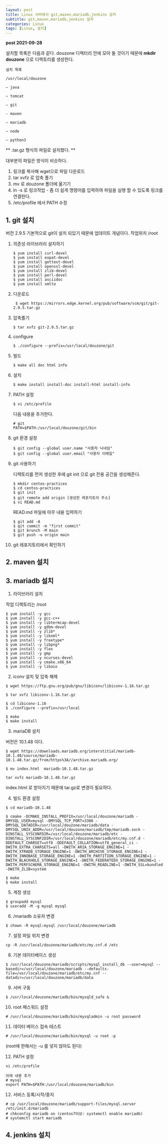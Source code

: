 ```yaml
---
layout: post
title: Linux 서버에서 git,maven,mariadb,jenkins 설치
subtitle: git,maven,mariadb,jenkins 설치
categories: Linux
tags: [Linux, 설치]
---
```




**post 2021-09-28**

설치할 목록은 다음과 같다. douzone 디렉터리 안에 모아 둘 것이기 때문에
**mkdir douzone** 으로 디렉토리를 생성한다.

```
설치 목록

/usr/local/douzone

— java

— tomcat

— git

- maven

— mariadb

— node

— python3

```

** .tar.gz 형식의 파일로 설치했다. **

대부분의 파일은 방식이 비슷하다.
1. 링크를 복사해 wget으로 파일 다운로드
2. tar xvfz 로 압축 풀기
3. mv 로 douzone 폴더에 옮기기
4. ln -s 로 링크작업 - 좀 더 쉽게 명령어를 입력하여 파일을 실행 할 수 있도록 링크를 연결한다. 
5. /etc/profile 에서 PATH 수정 


## 1. git 설치
버전 2.9.5
기본적으로 git이 설치 되있기 때문에 업데이트 개념이다.
작업위치 /root

1. 의존성 라이브러리 설치하기
    ```
    $ yum install curl-devel
    $ yum install expat-devel
    $ yum install gettext-devel
    $ yum install openssl-devel
    $ yum install zlib-devel
    $ yum install perl-devel
	$ yum install asciidoc
	$ yum install xmlto
    ```
2. 다운로드
    ```
     $ wget https://mirrors.edge.kernel.org/pub/software/scm/git/git-2.9.5.tar.gz
    ```

3. 압축풀기

    ```
    $ tar xvfz git-2.9.5.tar.gz
    ```

4. configure 
    ```
    $ ./configure --prefix=/usr/local/douzone/git
    ```

5. 빌드
    ```
    $ make all doc html info
    ```

6. 설치
    ```
    $ make install install-doc install-html install-info
    ```

7. PATH 설정
    ```
    $ vi /etc/profile
    ```
    다음 내용을 추가한다.

    ```
    # git
    PATH=$PATH:/usr/local/douzone/git/bin
    ```

8. git 환경 설정
    ```
    $ git config --global user.name "사용자 닉네임"
    $ git config --global user.email "사용자 이메일"
    ```

9. git 사용하기

    디렉토리를 먼저 생성한 후에 git init 으로 git 전용 공간을 생성해준다.

    ```
    $ mkdir centos-practices
    $ cd centos-practices
    $ git init
    $ git remote add origin [생성한 레포지토리 주소]
    $ vi READ.md
    ```
    
    READ.md 파일에 아무 내용 입력하기
    
    ```
    $ git add -A
    $ git commit -m "first commit"
    $ git brunch -M main
    $ git push -u origin main
    ```
10. git 레포지토리에서 확인하기

## 2. maven 설치



## 3. mariadb 설치

1. 라이브러리 설치

작업 디렉토리는 /root

```
$ yum install -y gcc
$ yum install -y gcc-c++
$ yum install -y libtermcap-devel
$ yum install -y gdbm-devel
$ yum install -y zlib*
$ yum install -y libxml*
$ yum install -y freetype*
$ yum install -y libpng*
$ yum install -y flex
$ yum install -y gmp
$ yum install -y ncurses-devel
$ yum install -y cmake.x86_64
$ yum install -y libaio
```

2. iconv 설치 및 압축 해제

```
$ wget https://ftp.gnu.org/pub/gnu/libiconv/libiconv-1.16.tar.gz

$ tar xvfz libiconv-1.16.tar.gz

$ cd libiconv-1.16 
$ ./configure --prefix=/usr/local

$ make 
$ make install
```

3. mariaDB 설치

버전은 10.1.48 이다.

```
$ wget https://downloads.mariadb.org/interstitial/mariadb-10.1.48/source/mariadb-10.1.48.tar.gz/from/https%3A//archive.mariadb.org/

$ mv index.html  mariadb-10.1.48.tar.gz

tar xvfz mariadb-10.1.48.tar.gz
```

index.html 로 받아지기 때문에 tar.gz로 변경이 필요하다. 


4. 빌드 환경 설정
```
$ cd mariadb-10.1.48

$ cmake -DCMAKE_INSTALL_PREFIX=/usr/local/douzone/mariadb -DMYSQL_USER=mysql -DMYSQL_TCP_PORT=3306 -DMYSQL_DATADIR=/usr/local/douzone/mariadb/data -DMYSQL_UNIX_ADDR=/usr/local/douzone/mariadb/tmp/mariadb.sock -DINSTALL_SYSCONFDIR=/usr/local/douzone/mariadb/etc -DINSTALL_SYSCONF2DIR=/usr/local/douzone/mariadb/etc/my.cnf.d -DDEFAULT_CHARSET=utf8 -DDEFAULT_COLLATION=utf8_general_ci -DWITH_EXTRA_CHARSETS=all -DWITH_ARIA_STORAGE_ENGINE=1 -DWITH_XTRADB_STORAGE_ENGINE=1 -DWITH_ARCHIVE_STORAGE_ENGINE=1 -DWITH_INNOBASE_STORAGE_ENGINE=1 -DWITH_PARTITION_STORAGE_ENGINE=1 -DWITH_BLACKHOLE_STORAGE_ENGINE=1 -DWITH_FEDERATEDX_STORAGE_ENGINE=1 -DWITH_PERFSCHEMA_STORAGE_ENGINE=1 -DWITH_READLINE=1 -DWITH_SSL=bundled -DWITH_ZLIB=system

$ make
$ make install
```


5. 계정 생성

```
$ groupadd mysql
$ useradd -M -g mysql mysql
```

6. /mariadb 소유자 변경

```
$ chown -R mysql:mysql /usr/local/douzone/mariadb
```

7. 설정 파일 위치 변경

```
cp -R /usr/local/douzone/mariadb/etc/my.cnf.d /etc
```


8. 기본 데이터베이스 생성

```
$ /usr/local/douzone/mariadb/scripts/mysql_install_db --user=mysql --basedir=/usr/local/douzone/mariadb --defaults-file=/usr/local/douzone/mariadb/etc/my.cnf --datadir=/usr/local/douzone/mariadb/data
```


9. 서버 구동

```
$ /usr/local/douzone/mariadb/bin/mysqld_safe &
```

10. root 패스워드 설정
```
# /usr/local/douzone/mariadb/bin/mysqladmin -u root password
```

11. 데이터 베이스 접속 테스트

```
# /usr/local/douzone/mariadb/bin/mysql -u root -p
```

(root에 한해서는 -u 를 넣지 않아도 된다)

12. PATH 설정
```
vi /etc/profile

아래 내용 추가
# mysql
export PATH=$PATH:/usr/local/douzone/mariadb/bin
```


12. 서비스 등록/시작/중지
```
# cp /usr/local/douzone/mariadb/support-files/mysql.server /etc/init.d/mariadb
# chkconfig mariadb on (centos7이상: systemctl enable mariadb)
# systemctl start mariadb
```

## 4. jenkins 설치